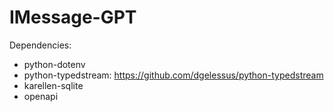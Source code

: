 # IMessage-GPT

Dependencies: 
- python-dotenv
- python-typedstream: https://github.com/dgelessus/python-typedstream
- karellen-sqlite
- openapi